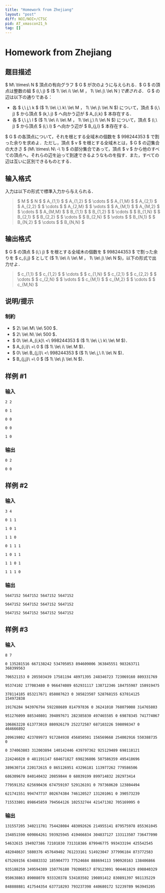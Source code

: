 ```yaml
---
title: "Homework from Zhejiang"
layout: "post"
diff: NOI/NOI+/CTSC
pid: AT_xmascon21_h
tag: []
---
```


# Homework from Zhejiang

## 题目描述

[problemUrl]: https://atcoder.jp/contests/xmascon21/tasks/xmascon21_h

$ M\ \times\ N $ 頂点の有向グラフ $ G $ が次のように与えられる．$ G $ の頂点は整数の組 $ (i,\ j) $ ($ 1\ \le\ i\ \le\ M $，$ 1\ \le\ j\ \le\ N $) で表される．$ G $ の辺は以下の通りである：

- 各 $ i,\ j,\ k $ ($ 1\ \le\ i,\ k\ \le\ M $，$ 1\ \le\ j\ \le\ N $) について，頂点 $ (i,\ j) $ から頂点 $ (k,\ j) $ へ向かう辺が $ A_{i,k} $ 本存在する．
- 各 $ i,\ j,\ l $ ($ 1\ \le\ i\ \le\ M $，$ 1\ \le\ j,\ l\ \le\ N $) について，頂点 $ (i,\ j) $ から頂点 $ (i,\ l) $ へ向かう辺が $ B_{j,l} $ 本存在する．

$ G $ の各頂点について，それを根とする全域木の個数を $ 998244353 $ で割った余りを求めよ．ただし，頂点 $ v $ を根とする全域木とは，$ G $ の辺集合の大きさ $ (M\ \times\ N\ -\ 1) $ の部分集合であって，頂点 $ v $ から他のすべての頂点へ，それらの辺を辿って到達できるようなものを指す．また，すべての辺は互いに区別できるものとする．

## 输入格式

入力は以下の形式で標準入力から与えられる．

> $ M $ $ N $ $ A_{1,1} $ $ A_{1,2} $ $ \cdots $ $ A_{1,M} $ $ A_{2,1} $ $ A_{2,2} $ $ \cdots $ $ A_{2,M} $ $ \vdots $ $ A_{M,1} $ $ A_{M,2} $ $ \cdots $ $ A_{M,M} $ $ B_{1,1} $ $ B_{1,2} $ $ \cdots $ $ B_{1,N} $ $ B_{2,1} $ $ B_{2,2} $ $ \cdots $ $ B_{2,N} $ $ \vdots $ $ B_{N,1} $ $ B_{N,2} $ $ \cdots $ $ B_{N,N} $

## 输出格式

$ G $ の頂点 $ (i,\ j) $ を根とする全域木の個数を $ 998244353 $ で割った余りを $ c_{i,j} $ として ($ 1\ \le\ i\ \le\ M $，$ 1\ \le\ j\ \le\ N $)，以下の形式で出力せよ．

> $ c_{1,1} $ $ c_{1,2} $ $ \cdots $ $ c_{1,N} $ $ c_{2,1} $ $ c_{2,2} $ $ \cdots $ $ c_{2,N} $ $ \vdots $ $ c_{M,1} $ $ c_{M,2} $ $ \cdots $ $ c_{M,N} $

## 说明/提示

### 制約

- $ 2\ \le\ M\ \le\ 500 $．
- $ 2\ \le\ N\ \le\ 500 $．
- $ 0\ \le\ A_{i,k}\ <\ 998244353 $ ($ 1\ \le\ i,\ k\ \le\ M $)．
- $ A_{i,i}\ =\ 0 $ ($ 1\ \le\ i\ \le\ M $)．
- $ 0\ \le\ B_{j,l}\ <\ 998244353 $ ($ 1\ \le\ j,\ l\ \le\ N $)．
- $ B_{j,j}\ =\ 0 $ ($ 1\ \le\ j\ \le\ N $)．

## 样例 #1

### 输入

```
2 2
0 1
0 0
0 0
1 0
```

### 输出

```
0 2
0 0
```

## 样例 #2

### 输入

```
3 4
0 1 1
1 0 1
1 1 0
0 1 1 1
1 0 1 1
1 1 0 1
1 1 1 0
```

### 输出

```
5647152 5647152 5647152 5647152
5647152 5647152 5647152 5647152
5647152 5647152 5647152 5647152
```

## 样例 #3

### 输入

```
8 7
0 135281516 667138242 534705053 894609006 363845551 983263711 368399563
706521153 0 205503439 17581194 48971395 248346723 723069160 809331769
95374102 177083480 0 966474089 652931117 138712346 184755987 158919475
378114185 853217671 858087623 0 385823507 528768155 637814125 154972838
19176284 943976794 592288689 814797836 0 36241010 768079008 314765803
951276099 885340801 394097671 282385830 497465585 0 69878345 741774067
106863220 613773019 880926179 252272587 687103226 598098347 0 464666892
209619802 423789973 917284938 456850501 156569668 254002916 550388735 0
0 374063803 312003894 140142446 439797362 925129489 698118121
224246820 0 481191147 684671827 698236806 587586359 495418696
389630714 220172615 0 865126951 43296181 113977262 779586506
686309670 840140432 20859844 0 68039199 899714832 282973414
779591352 625690436 674759197 529126191 0 797360620 123804494
621741551 994747737 802674384 746120527 131201061 0 390573239
715533801 898645859 794564126 102532744 421471382 705169995 0
```

### 输出

```
131557205 340211781 754428084 483092626 214955141 879575978 855361045
154851590 609864261 593925945 419466834 304837127 133113507 736477090
54632615 194927386 72101830 731318386 879946775 993433194 425542545
482048637 5880376 457649402 761233161 514923047 377996184 873772583
675269156 634883332 185904773 77524684 888694113 590920163 138406866
935188259 349594389 150776180 792068517 879123091 904461829 898840329
950638863 89008070 933320378 534103502 190891412 830891397 981135229
848888881 417544354 637718293 793237398 440680172 52239789 963945205
```

